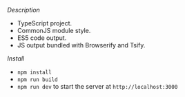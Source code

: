 *Description*

* TypeScript project.
* CommonJS module style.
* ES5 code output.
* JS output bundled with Browserify and Tsify.

*Install*

* `npm install`
* `npm run build`
* `npm run dev` to start the server at `http://localhost:3000`
